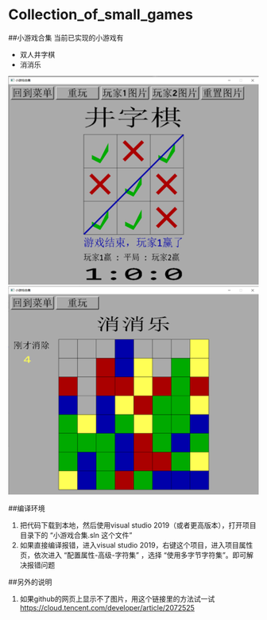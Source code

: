 # Collection_of_small_games
##小游戏合集
当前已实现的小游戏有
- 双人井字棋
- 消消乐

![local picture](./小游戏合集/picture/井字棋运行图片.png)
![local picture](./小游戏合集/picture/消消乐运行图片.png)

##编译环境
1. 把代码下载到本地，然后使用visual studio 2019（或者更高版本），打开项目目录下的 “小游戏合集.sln 这个文件”
2. 如果直接编译报错，进入visual studio 2019，右键这个项目，进入项目属性页，依次进入 “配置属性-高级-字符集” ，选择 “使用多字节字符集”。即可解决报错问题

##另外的说明
1. 如果github的网页上显示不了图片，用这个链接里的方法试一试 https://cloud.tencent.com/developer/article/2072525